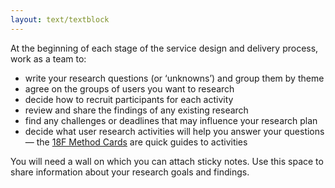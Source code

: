 ```yaml
---
layout: text/textblock
---
```


At the beginning of each stage of the service design and delivery process, work as a team to:

- write your research questions (or ‘unknowns’) and group them by theme
- agree on the groups of users you want to research
- decide how to recruit participants for each activity
- review and share the findings of any existing research
- find any challenges or deadlines that may influence your research plan
- decide what user research activities will help you answer your questions — the [18F Method Cards](https://methods.18f.gov/) are quick guides to activities

You will need a wall on which you can attach sticky notes. Use this space to share information about your research goals and findings.
